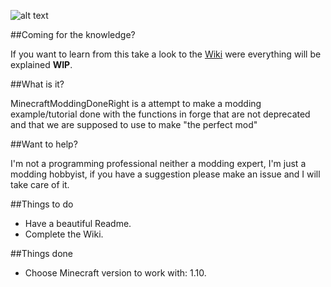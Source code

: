 ![alt text](https://github.com/JoseluGames/MinecraftModdingDoneRight/blob/mc-1.10/src/main/resources/assets/jlgm_mmdr/logo/jlgm_MMDR_Logo.png "MinecraftModdingDoneRight")

##Coming for the knowledge?

If you want to learn from this take a look to the [Wiki](https://github.com/JoseluGames/MinecraftModdingDoneRight/wiki) were everything will be explained **WIP**.

##What is it?

MinecraftModdingDoneRight is a attempt to make a modding example/tutorial done with the functions in forge that are not deprecated and that we are supposed to use to make "the perfect mod"

##Want to help?

I'm not a programming professional neither a modding expert, I'm just a modding hobbyist, if you have a suggestion please make an issue and I will take care of it.

##Things to do

- Have a beautiful Readme.
- Complete the Wiki.

##Things done

- Choose Minecraft version to work with: 1.10.